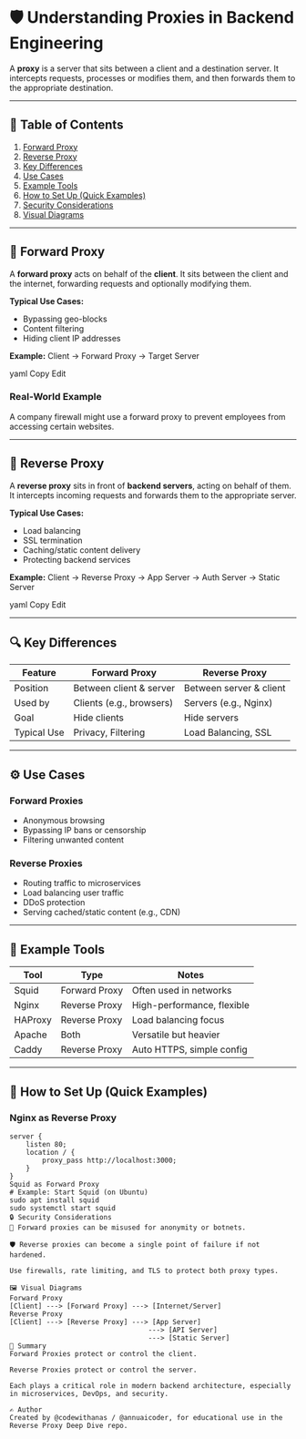 
# 🛡️ Understanding Proxies in Backend Engineering

A **proxy** is a server that sits between a client and a destination server. It intercepts requests, processes or modifies them, and then forwards them to the appropriate destination.

---

## 📘 Table of Contents

1. [Forward Proxy](#forward-proxy)
2. [Reverse Proxy](#reverse-proxy)
3. [Key Differences](#key-differences)
4. [Use Cases](#use-cases)
5. [Example Tools](#example-tools)
6. [How to Set Up (Quick Examples)](#how-to-set-up-quick-examples)
7. [Security Considerations](#security-considerations)
8. [Visual Diagrams](#visual-diagrams)

---

## 🔁 Forward Proxy

A **forward proxy** acts on behalf of the **client**. It sits between the client and the internet, forwarding requests and optionally modifying them.

**Typical Use Cases:**
- Bypassing geo-blocks
- Content filtering
- Hiding client IP addresses

**Example:**
Client → Forward Proxy → Target Server

yaml
Copy
Edit

### Real-World Example
A company firewall might use a forward proxy to prevent employees from accessing certain websites.

---

## 🔄 Reverse Proxy

A **reverse proxy** sits in front of **backend servers**, acting on behalf of them. It intercepts incoming requests and forwards them to the appropriate server.

**Typical Use Cases:**
- Load balancing
- SSL termination
- Caching/static content delivery
- Protecting backend services

**Example:**
Client → Reverse Proxy → App Server
→ Auth Server
→ Static Server

yaml
Copy
Edit

---

## 🔍 Key Differences

| Feature              | Forward Proxy           | Reverse Proxy           |
|----------------------|-------------------------|--------------------------|
| Position             | Between client & server | Between server & client |
| Used by              | Clients (e.g., browsers)| Servers (e.g., Nginx)   |
| Goal                 | Hide clients            | Hide servers             |
| Typical Use          | Privacy, Filtering      | Load Balancing, SSL     |

---

## ⚙️ Use Cases

### Forward Proxies
- Anonymous browsing
- Bypassing IP bans or censorship
- Filtering unwanted content

### Reverse Proxies
- Routing traffic to microservices
- Load balancing user traffic
- DDoS protection
- Serving cached/static content (e.g., CDN)

---

## 🧰 Example Tools

| Tool     | Type            | Notes                     |
|----------|------------------|---------------------------|
| Squid    | Forward Proxy    | Often used in networks    |
| Nginx    | Reverse Proxy    | High-performance, flexible|
| HAProxy  | Reverse Proxy    | Load balancing focus      |
| Apache   | Both             | Versatile but heavier     |
| Caddy    | Reverse Proxy    | Auto HTTPS, simple config |

---

## 🚀 How to Set Up (Quick Examples)

### Nginx as Reverse Proxy
```nginx
server {
    listen 80;
    location / {
        proxy_pass http://localhost:3000;
    }
}
Squid as Forward Proxy
# Example: Start Squid (on Ubuntu)
sudo apt install squid
sudo systemctl start squid
🔒 Security Considerations
🔐 Forward proxies can be misused for anonymity or botnets.

🛡️ Reverse proxies can become a single point of failure if not hardened.

Use firewalls, rate limiting, and TLS to protect both proxy types.

🖼️ Visual Diagrams
Forward Proxy
[Client] ---> [Forward Proxy] ---> [Internet/Server]
Reverse Proxy
[Client] ---> [Reverse Proxy] ---> [App Server]
                                  ---> [API Server]
                                  ---> [Static Server]
🧠 Summary
Forward Proxies protect or control the client.

Reverse Proxies protect or control the server.

Each plays a critical role in modern backend architecture, especially in microservices, DevOps, and security.

✍️ Author
Created by @codewithanas / @annuaicoder, for educational use in the Reverse Proxy Deep Dive repo.


